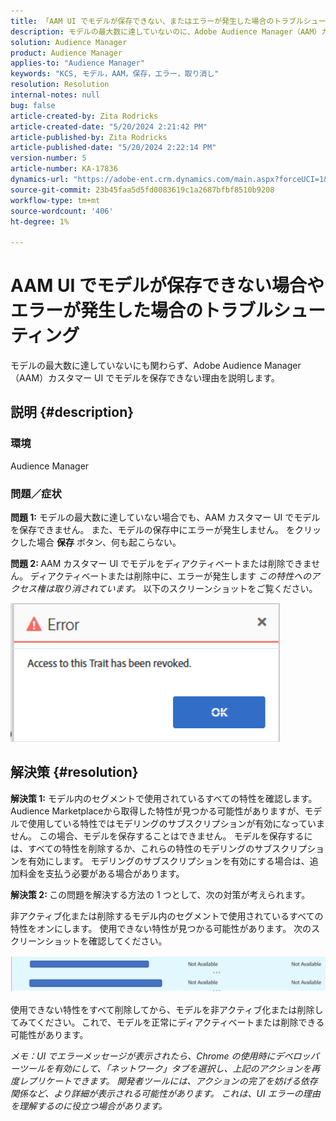 ```yaml
---
title: 「AAM UI でモデルが保存できない、またはエラーが発生した場合のトラブルシューティング」
description: モデルの最大数に達していないのに、Adobe Audience Manager（AAM）カスタマー UI でモデルを保存できない理由を説明します。
solution: Audience Manager
product: Audience Manager
applies-to: "Audience Manager"
keywords: "KCS, モデル，AAM，保存，エラー，取り消し"
resolution: Resolution
internal-notes: null
bug: false
article-created-by: Zita Rodricks
article-created-date: "5/20/2024 2:21:42 PM"
article-published-by: Zita Rodricks
article-published-date: "5/20/2024 2:22:14 PM"
version-number: 5
article-number: KA-17836
dynamics-url: "https://adobe-ent.crm.dynamics.com/main.aspx?forceUCI=1&pagetype=entityrecord&etn=knowledgearticle&id=40abfe45-b416-ef11-9f8a-6045bd026dc7"
source-git-commit: 23b45faa5d5fd0083619c1a2687bfbf8510b9208
workflow-type: tm+mt
source-wordcount: '406'
ht-degree: 1%

---
```


# AAM UI でモデルが保存できない場合やエラーが発生した場合のトラブルシューティング


モデルの最大数に達していないにも関わらず、Adobe Audience Manager（AAM）カスタマー UI でモデルを保存できない理由を説明します。

## 説明 {#description}


### <b>環境</b>

Audience Manager



### <b>問題／症状</b>



<b>問題 1:</b> モデルの最大数に達していない場合でも、AAM カスタマー UI でモデルを保存できません。 また、モデルの保存中にエラーが発生しません。 をクリックした場合 <b>保存</b> ボタン、何も起こらない。



<b>問題 2: </b>AAM カスタマー UI でモデルをディアクティベートまたは削除できません。 ディアクティベートまたは削除中に、エラーが発生します *この特性へのアクセス権は取り消されています。* 以下のスクリーンショットをご覧ください。





![](assets/___41abfe45-b416-ef11-9f8a-6045bd026dc7___.png)


## 解決策 {#resolution}


<b>解決策 1:</b> モデル内のセグメントで使用されているすべての特性を確認します。 Audience Marketplaceから取得した特性が見つかる可能性がありますが、モデルで使用している特性ではモデリングのサブスクリプションが有効になっていません。 この場合、モデルを保存することはできません。 モデルを保存するには、すべての特性を削除するか、これらの特性のモデリングのサブスクリプションを有効にします。 モデリングのサブスクリプションを有効にする場合は、追加料金を支払う必要がある場合があります。



<b>解決策 2: </b>この問題を解決する方法の 1 つとして、次の対策が考えられます。

非アクティブ化または削除するモデル内のセグメントで使用されているすべての特性をオンにします。 使用できない特性が見つかる可能性があります。 次のスクリーンショットを確認してください。



![](assets/6ce5c786-9e7b-ec11-8d21-0022480aace4.png)

使用できない特性をすべて削除してから、モデルを非アクティブ化または削除してみてください。 これで、モデルを正常にディアクティベートまたは削除できる可能性があります。





*メモ：UI でエラーメッセージが表示されたら、Chrome の使用時にデベロッパーツールを有効にして、「ネットワーク」タブを選択し、上記のアクションを再度レプリケートできます。 開発者ツールには、アクションの完了を妨げる依存関係など、より詳細が表示される可能性があります。 これは、UI エラーの理由を理解するのに役立つ場合があります。*
